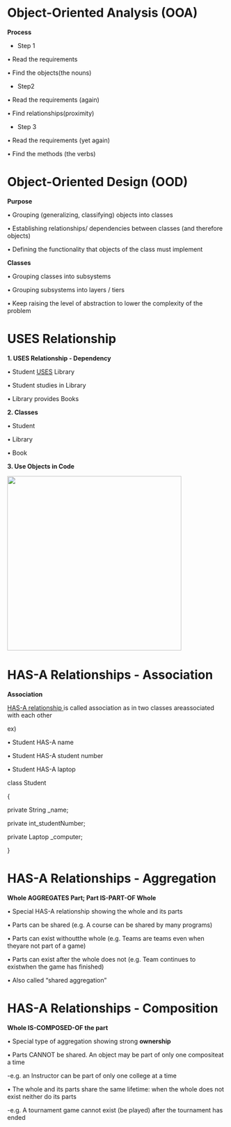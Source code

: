 # Object-Oriented Analysis (OOA)

 <b> Process </b>
  
- Step 1

• Read the requirements

• Find the objects(the nouns)

- Step2

• Read the requirements (again)

• Find relationships(proximity)

- Step 3

• Read the requirements (yet again)

• Find the methods (the verbs)


# Object-Oriented Design (OOD)

<b>   Purpose   </b>

• Grouping (generalizing, classifying) objects into classes

• Establishing relationships/ dependencies between classes (and therefore objects)

• Defining the functionality that objects of the class must implement


<b> Classes </b>

• Grouping classes into subsystems

• Grouping subsystems into layers / tiers

• Keep raising the level of abstraction to lower the complexity of the problem


# USES Relationship  

<b> 1. USES Relationship - Dependency</b>


• Student <u>USES</u> Library

• Student studies in Library

• Library provides Books


<b> 2. Classes </b>


• Student  

• Library

• Book


<b> 3. Use Objects in Code </b>


<image src='image.png' width='400px'>
 

# HAS-A Relationships - Association

<b> Association</b>

<u> HAS-A relationship </u> is called association as in two classes areassociated with each other

ex)

• Student HAS-A name

• Student HAS-A student number

• Student HAS-A laptop

class Student

{

  private String _name;

  private int_studentNumber; 

  private Laptop _computer; 

}

# HAS-A Relationships - Aggregation

<b> Whole AGGREGATES Part; Part IS-PART-OF Whole </b>

• Special HAS-A relationship showing the whole and its parts

• Parts can be shared (e.g. A course can be shared by many programs)

• Parts can exist withoutthe whole (e.g. Teams are teams even when theyare not part of a game)

• Parts can exist after the whole does not (e.g. Team continues to existwhen the game has finished)

• Also called “shared aggregation”



# HAS-A Relationships - Composition

<b> Whole IS-COMPOSED-OF the part </b>

• Special type of aggregation showing strong <b> ownership </b>

• Parts CANNOT be shared. An object may be part of only one compositeat a time

-e.g. an Instructor can be part of only one college at a time

• The whole and its parts share the same lifetime: when the whole does not exist neither do its parts

-e.g. A tournament game cannot exist (be played) after the tournament has ended


